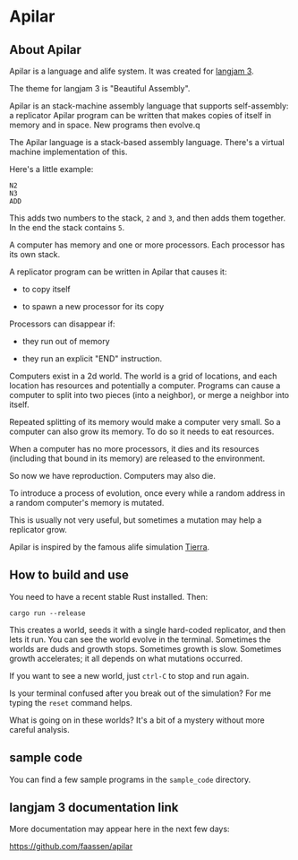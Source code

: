 # Apilar

## About Apilar

Apilar is a language and alife system. It was created for [langjam
3](https://github.com/langjam/jam0003).

The theme for langjam 3 is "Beautiful Assembly".

Apilar is an stack-machine assembly language that supports self-assembly: a
replicator Apilar program can be written that makes copies of itself in memory
and in space. New programs then evolve.q

The Apilar language is a stack-based assembly language. There's a virtual
machine implementation of this.

Here's a little example:

```
N2
N3
ADD
```

This adds two numbers to the stack, `2` and `3`, and then adds them together.
In the end the stack contains `5`.

A computer has memory and one or more processors. Each processor has its own
stack.

A replicator program can be written in Apilar that causes it:

- to copy itself

- to spawn a new processor for its copy

Processors can disappear if:

- they run out of memory

- they run an explicit "END" instruction.

Computers exist in a 2d world. The world is a grid of locations, and each
location has resources and potentially a computer. Programs can cause a
computer to split into two pieces (into a neighbor), or merge a neighbor into
itself.

Repeated splitting of its memory would make a computer very small. So a
computer can also grow its memory. To do so it needs to eat resources.

When a computer has no more processors, it dies and its resources (including
that bound in its memory) are released to the environment.

So now we have reproduction. Computers may also die.

To introduce a process of evolution, once every while a random address in a
random computer's memory is mutated.

This is usually not very useful, but sometimes a mutation may help a replicator
grow.

Apilar is inspired by the famous alife simulation
[Tierra](<https://en.wikipedia.org/wiki/Tierra_(computer_simulation)>).

## How to build and use

You need to have a recent stable Rust installed. Then:

```
cargo run --release
```

This creates a world, seeds it with a single hard-coded replicator, and then
lets it run. You can see the world evolve in the terminal. Sometimes the worlds
are duds and growth stops. Sometimes growth is slow. Sometimes growth
accelerates; it all depends on what mutations occurred.

If you want to see a new world, just `ctrl-C` to stop and run again.

Is your terminal confused after you break out of the simulation? For me typing
the `reset` command helps.

What is going on in these worlds? It's a bit of a mystery without more careful
analysis.

## sample code

You can find a few sample programs in the `sample_code` directory.

## langjam 3 documentation link

More documentation may appear here in the next few days:

https://github.com/faassen/apilar
